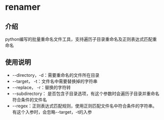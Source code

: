 # renamer

## 介绍

python编写的批量重命名文件工具，支持遍历子目录重命名及正则表达式匹配重命名

## 使用说明

* --directory，-d：需要重命名的文件所在目录
* --target， -t：文件名中需要替换掉的字符串
* --replace， -r：替换的字符转
* --subdirectory： 是否包含子目录选项，有这个参数时会遍历子目录并重命名符合条件的文件名
* --regex：正则表达式匹配规则，使用正则匹配文件名中符合条件的字符串。有这个入参时，会忽略--target，-t的入参
